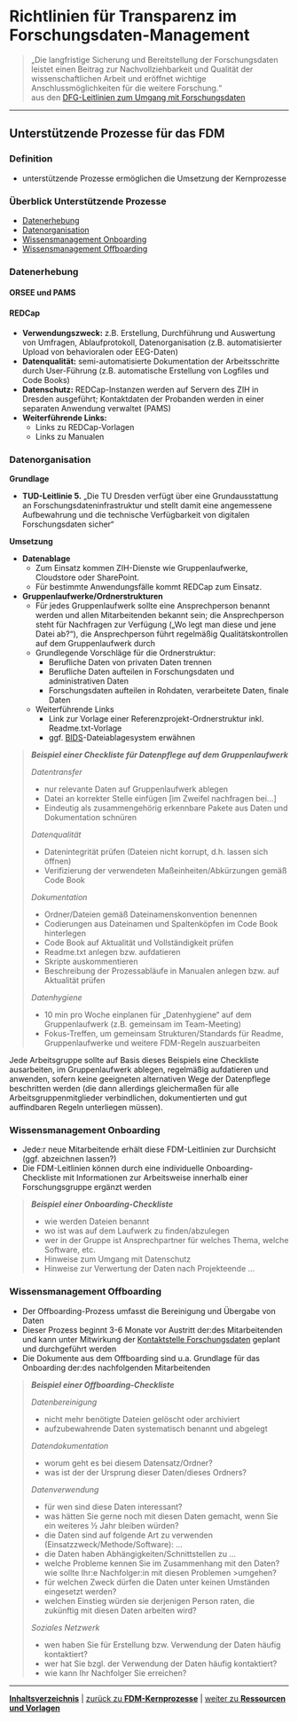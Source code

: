 # Richtlinien für Transparenz im Forschungsdaten-Management

> „Die langfristige Sicherung und Bereitstellung der Forschungsdaten leistet einen Beitrag zur Nachvollziehbarkeit und Qualität der wissenschaftlichen Arbeit und eröffnet wichtige Anschlussmöglichkeiten für die weitere Forschung.“<br> 
aus den [DFG-Leitlinien zum Umgang mit Forschungsdaten](https://www.dfg.de/download/pdf/foerderung/grundlagen_dfg_foerderung/forschungsdaten/leitlinien_forschungsdaten.pdf)

---

## Unterstützende Prozesse für das FDM

### Definition

+ unterstützende Prozesse ermöglichen die Umsetzung der Kernprozesse

### Überblick Unterstützende Prozesse

+ [Datenerhebung](#datenerhebung)
+ [Datenorganisation](#datenorganisation)
+ [Wissensmanagement Onboarding](#wissensmanagement-onboarding)
+ [Wissensmanagement Offboarding](#wissensmanagement-offboarding)

### Datenerhebung

#### ORSEE und PAMS

#### REDCap <!-- in Struktur einpflegen/ergänzen durch Team Forschungsdaten -->
<!-- Ob dieser Unterpunkt in die FDM-Leitlinie einfließen soll und in welchem Umfang ist noch offen; z.B. Professur „Differentielle Psychologie“ als Ansprechpartner für Umsetzung von Fragebögen und Schulung von Mitarbeitern bzgl. REDCap -->
+ **Verwendungszweck:** <!-- ergänzen durch Team Forschungsdaten --> z.B. Erstellung, Durchführung und Auswertung von Umfragen, Ablaufprotokoll, Datenorganisation (z.B. automatisierter Upload von behavioralen oder EEG-Daten)
+ **Datenqualität:** semi-automatisierte Dokumentation der Arbeitsschritte durch User-Führung (z.B. automatische Erstellung von Logfiles und Code Books)
+ **Datenschutz:** REDCap-Instanzen werden auf Servern des ZIH in Dresden ausgeführt; Kontaktdaten der Probanden werden in einer separaten Anwendung verwaltet (PAMS)
+ **Weiterführende Links:**
  + Links zu REDCap-Vorlagen
  + Links zu Manualen 
### Datenorganisation

**Grundlage**

+ **TUD-Leitlinie 5.** „Die TU Dresden verfügt über eine Grundausstattung an Forschungsdateninfrastruktur und stellt damit eine angemessene Aufbewahrung und die technische Verfügbarkeit von digitalen Forschungsdaten sicher“


**Umsetzung**

+ **Datenablage**  <!-- ergänzen durch Team Forschungsdaten -->
  + Zum Einsatz kommen ZIH-Dienste wie Gruppenlaufwerke, Cloudstore oder SharePoint.
  + Für bestimmte Anwendungsfälle kommt REDCap zum Einsatz.
+ **Gruppenlaufwerke/Ordnerstrukturen**
  + Für jedes Gruppenlaufwerk sollte eine Ansprechperson benannt werden und allen Mitarbeitenden bekannt sein; die Ansprechperson steht für Nachfragen zur Verfügung („Wo legt man diese und jene Datei ab?“), die Ansprechperson führt regelmäßig Qualitätskontrollen auf dem Gruppenlaufwerk durch 
  + Grundlegende Vorschläge für die Ordnerstruktur:
    + Berufliche Daten von privaten Daten trennen <!-- ??? --><!-- Kommentar Denise: das spielt m.E. hier keine Rolle, diese Richtlinien/Handreichung gilt für Forschungsdaten-->
    + Berufliche Daten aufteilen in Forschungsdaten und administrativen Daten <!-- ??? --> <!--Kommentar Denise: hier könnte eine genauere Erklärung helfen, dass administrative Daten nur wichtig sind, wenn diese zum besseren Verständnis der Forschungsdaten notwendig sind, so haben wir in der AO ja beschlossen, die Projektanträge/-bewilligungen mit abzulegen um den Projektablauf generell besser nachvollziehbar zu machen-->
    + Forschungsdaten aufteilen in Rohdaten, verarbeitete Daten, finale Daten  <!-- Analyseskripte, Stimuli und Experimentalskripte noch hinzufügen? oder ist dies genug durch den früheren Punkt Datendokumentation abgedeckt?-->
  + Weiterführende Links
    + Link zur Vorlage einer Referenzprojekt-Ordnerstruktur inkl. Readme.txt-Vorlage <!-- Folgende Professuren verwenden Ordnerstrukturen, die als Vorlage dienen könnten: „Behaviorale Psychotherapie“ und „Differentielle Psychologie“ -->
    + ggf. [BIDS](https://www.nature.com/articles/sdata201644)-Dateiablagesystem erwähnen

<!--Kommentar Christoph: Frage mich, ob man mal was anschaffen/ergänzen sollte zu Datenablage auf Hardware. Gerade für größere Daten (zB A5) sind Gruppenlaufwerke eher ungünstig. Vielleicht also mal größere Festplatten in einen PC einbauen und diesen dann als (offline) Datenablage nutzen? -->
>***Beispiel einer Checkliste für Datenpflege auf dem Gruppenlaufwerk***
>
>*Datentransfer*
>+ nur relevante Daten auf Gruppenlaufwerk ablegen <!-- Definition von „relevant“ ergänzen; im Zweifelsfall: Absprache im jeweiligen Team -->
>+ Datei an korrekter Stelle einfügen [im Zweifel nachfragen bei…]
>+ Eindeutig als zusammengehörig erkennbare Pakete aus Daten und Dokumentation schnüren
>
>*Datenqualität*
>+ Datenintegrität prüfen (Dateien nicht korrupt, d.h. lassen sich öffnen)
>+ Verifizierung der verwendeten Maßeinheiten/Abkürzungen gemäß Code Book 
>
>*Dokumentation*
>+ Ordner/Dateien gemäß Dateinamenskonvention benennen
>+ Codierungen aus Dateinamen und Spaltenköpfen im Code Book hinterlegen
>+ Code Book auf Aktualität und Vollständigkeit prüfen
>+ Readme.txt anlegen bzw. aufdatieren
>+ Skripte auskommentieren
>+ Beschreibung der Prozessabläufe in Manualen anlegen bzw. auf Aktualität prüfen
>
>*Datenhygiene*
>+ 10 min pro Woche einplanen für „Datenhygiene“ auf dem Gruppenlaufwerk (z.B. gemeinsam im Team-Meeting)
>+ Fokus-Treffen, um gemeinsam Strukturen/Standards für Readme, Gruppenlaufwerke und weitere FDM-Regeln auszuarbeiten

Jede Arbeitsgruppe sollte auf Basis dieses Beispiels eine Checkliste ausarbeiten, im Gruppenlaufwerk ablegen, regelmäßig aufdatieren <!-- Kommentar Denise: Was bedeutet das?-->und anwenden, sofern keine geeigneten alternativen Wege der Datenpflege beschritten werden (die dann allerdings gleichermaßen für alle Arbeitsgruppenmitglieder verbindlichen, dokumentierten und gut auffindbaren Regeln unterliegen müssen).

### Wissensmanagement Onboarding
+ Jede:r neue Mitarbeitende erhält diese FDM-Leitlinien zur Durchsicht (ggf. abzeichnen lassen?)<!--Beispiele für solche Dokumente finden sich bei den Professuren „Abhängiges Verhalten“ und „Arbeits- und Organisationspsychologie"--> <!--Kommentar Denise: zusätzliche Empfehlung einer unterschriebenen, verbindlichen Vereinbarung zwischen MA/Projektleitung mit der Lehrstuhlleitung? siehe AO-->
+ Die FDM-Leitlinien können durch eine individuelle Onboarding-Checkliste mit Informationen zur Arbeitsweise innerhalb einer Forschungsgruppe ergänzt werden 

>***Beispiel einer Onboarding-Checkliste*** 
><!--Mögliche Regelung: jede Forschungsgruppe soll auf Basis dieses Beispiels eine Checkliste ausarbeiten, im Gruppenlaufwerk ablegen, regelmäßig aufdatieren und anwenden-->
>+ wie werden Dateien benannt
>+ wo ist was auf dem Laufwerk zu finden/abzulegen
>+ wer in der Gruppe ist Ansprechpartner für welches Thema, welche Software, etc. 
>+ Hinweise zum Umgang mit Datenschutz
>+ Hinweise zur Verwertung der Daten nach Projekteende …

### Wissensmanagement Offboarding
+ Der Offboarding-Prozess umfasst die Bereinigung und Übergabe von Daten 
+ Dieser Prozess beginnt 3-6 Monate vor Austritt der:des Mitarbeitenden und kann unter Mitwirkung der [Kontaktstelle Forschungsdaten](https://tu-dresden.de/forschung-transfer/services-fuer-forschende/kontaktstelle-forschungsdaten) geplant und durchgeführt werden
+ Die Dokumente aus dem Offboarding sind u.a. Grundlage für das Onboarding der:des nachfolgenden Mitarbeitenden

>***Beispiel einer Offboarding-Checkliste***
><!-- Mögliche Regelung: jede Forschungsgruppe soll auf Basis dieses Beispiels eine Checkliste ausarbeiten, im Gruppenlaufwerk ablegen, regelmäßig aufdatieren und anwenden; Beispiel für ein solches Dokument findet sich bei der Professur „Arbeits- und Organisationspsychologie“ -->
>*Datenbereinigung*
>+ nicht mehr benötigte Dateien gelöscht oder archiviert
>+ aufzubewahrende Daten systematisch benannt und abgelegt
>
>*Datendokumentation*
>+ worum geht es bei diesem Datensatz/Ordner?
>+ was ist der der Ursprung dieser Daten/dieses Ordners?
>
>*Datenverwendung*
>+ für wen sind diese Daten interessant? 
>+ was hätten Sie gerne noch mit diesen Daten gemacht, wenn Sie ein weiteres ½ Jahr bleiben würden?
>+ die Daten sind auf folgende Art zu verwenden (Einsatzzweck/Methode/Software): …
>+ die Daten haben Abhängigkeiten/Schnittstellen zu …
>+ welche Probleme kennen Sie im Zusammenhang mit den Daten? wie sollte Ihr:e Nachfolger:in mit diesen Problemen >umgehen?
>+ für welchen Zweck dürfen die Daten unter keinen Umständen eingesetzt werden?
>+ welchen Einstieg würden sie derjenigen Person raten, die zukünftig mit diesen Daten arbeiten wird?
>
>*Soziales Netzwerk*
>+ wen haben Sie für Erstellung bzw. Verwendung der Daten häufig kontaktiert?
>+ wer hat Sie bzgl. der Verwendung der Daten häufig kontaktiert?
>+ wie kann Ihr Nachfolger Sie erreichen?

---

[**Inhaltsverzeichnis**](RTFM_00_Inhalt.md) | [zurück zu **FDM-Kernprozesse**](RTFM_03_Kernprozesse.md) | [weiter zu **Ressourcen und Vorlagen**](RTFM_05_Ressourcen.md)
